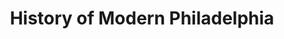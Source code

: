 ---
pid: llp544
title: History of Modern Philadelphia
location_transcription: In Love Park
coordinates: "[-75.166070363299, 39.954231300801]"
zipcode: NJ08096
gen_neighborhood: 
neighborhood: 
outside_phl: Woodbury NJ
age: '11'
age_range: 6-13
instagram: 
image_file_name: llp_544.jpg
proposal_transcription: History of modern Philadelphia.  Buildings. The Declaration
  of Independence. People Standing together.
topic: History,Freedom
topic_summary: 0, 0, 0
type: Sculpture Statue
keywords_other: 
credit: MD Hammer
image_labels: 
twitter: 
facebook: 
permalink: "/monuments/llp544/"
layout: item-page
---